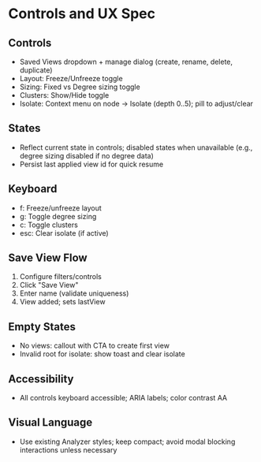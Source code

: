 # Controls and UX Spec

## Controls
- Saved Views dropdown + manage dialog (create, rename, delete, duplicate)
- Layout: Freeze/Unfreeze toggle
- Sizing: Fixed vs Degree sizing toggle
- Clusters: Show/Hide toggle
- Isolate: Context menu on node → Isolate (depth 0..5); pill to adjust/clear

## States
- Reflect current state in controls; disabled states when unavailable (e.g., degree sizing disabled if no degree data)
- Persist last applied view id for quick resume

## Keyboard
- f: Freeze/unfreeze layout
- g: Toggle degree sizing
- c: Toggle clusters
- esc: Clear isolate (if active)

## Save View Flow
1) Configure filters/controls
2) Click "Save View"
3) Enter name (validate uniqueness)
4) View added; sets lastView

## Empty States
- No views: callout with CTA to create first view
- Invalid root for isolate: show toast and clear isolate

## Accessibility
- All controls keyboard accessible; ARIA labels; color contrast AA

## Visual Language
- Use existing Analyzer styles; keep compact; avoid modal blocking interactions unless necessary
